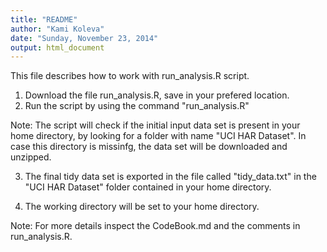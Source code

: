 ```yaml
---
title: "README"
author: "Kami Koleva"
date: "Sunday, November 23, 2014"
output: html_document
---
```


This file describes how to work with run_analysis.R script.

1. Download the file run_analysis.R, save in your prefered location.
2. Run the script by using the command "run_analysis.R"

Note: The script will check if the initial input data set is present 
in your home directory, by looking for a folder with name "UCI HAR Dataset".
In case this directory is missinfg, the data set will be downloaded and unzipped.

3. The final tidy data set is exported in the file called "tidy_data.txt" 
in the "UCI HAR Dataset" folder contained in your home directory.

4. The working directory will be set to your home directory.

Note: For more details inspect the CodeBook.md and the comments in run_analysis.R.